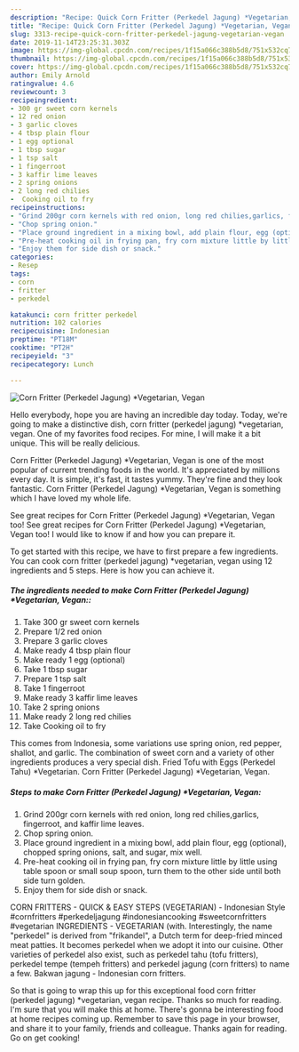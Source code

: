 ```yaml
---
description: "Recipe: Quick Corn Fritter (Perkedel Jagung) *Vegetarian, Vegan"
title: "Recipe: Quick Corn Fritter (Perkedel Jagung) *Vegetarian, Vegan"
slug: 3313-recipe-quick-corn-fritter-perkedel-jagung-vegetarian-vegan
date: 2019-11-14T23:25:31.303Z
image: https://img-global.cpcdn.com/recipes/1f15a066c388b5d8/751x532cq70/corn-fritter-perkedel-jagung-vegetarian-vegan-recipe-main-photo.jpg
thumbnail: https://img-global.cpcdn.com/recipes/1f15a066c388b5d8/751x532cq70/corn-fritter-perkedel-jagung-vegetarian-vegan-recipe-main-photo.jpg
cover: https://img-global.cpcdn.com/recipes/1f15a066c388b5d8/751x532cq70/corn-fritter-perkedel-jagung-vegetarian-vegan-recipe-main-photo.jpg
author: Emily Arnold
ratingvalue: 4.6
reviewcount: 3
recipeingredient:
- 300 gr sweet corn kernels
- 12 red onion
- 3 garlic cloves
- 4 tbsp plain flour
- 1 egg optional
- 1 tbsp sugar
- 1 tsp salt
- 1 fingerroot
- 3 kaffir lime leaves
- 2 spring onions
- 2 long red chilies
-  Cooking oil to fry
recipeinstructions:
- "Grind 200gr corn kernels with red onion, long red chilies,garlics, fingerroot, and kaffir lime leaves."
- "Chop spring onion."
- "Place ground ingredient in a mixing bowl, add plain flour, egg (optional), chopped spring onions, salt, and sugar, mix well."
- "Pre-heat cooking oil in frying pan, fry corn mixture little by little using table spoon or small soup spoon, turn them to the other side until both side turn golden."
- "Enjoy them for side dish or snack."
categories:
- Resep
tags:
- corn
- fritter
- perkedel

katakunci: corn fritter perkedel
nutrition: 102 calories
recipecuisine: Indonesian
preptime: "PT18M"
cooktime: "PT2H"
recipeyield: "3"
recipecategory: Lunch

---
```



![Corn Fritter (Perkedel Jagung) *Vegetarian, Vegan](https://img-global.cpcdn.com/recipes/1f15a066c388b5d8/751x532cq70/corn-fritter-perkedel-jagung-vegetarian-vegan-recipe-main-photo.jpg)

Hello everybody, hope you are having an incredible day today. Today, we're going to make a distinctive dish, corn fritter (perkedel jagung) *vegetarian, vegan. One of my favorites food recipes. For mine, I will make it a bit unique. This will be really delicious.

Corn Fritter (Perkedel Jagung) *Vegetarian, Vegan is one of the most popular of current trending foods in the world. It's appreciated by millions every day. It is simple, it's fast, it tastes yummy. They're fine and they look fantastic. Corn Fritter (Perkedel Jagung) *Vegetarian, Vegan is something which I have loved my whole life.

See great recipes for Corn Fritter (Perkedel Jagung) *Vegetarian, Vegan too! See great recipes for Corn Fritter (Perkedel Jagung) *Vegetarian, Vegan too! I would like to know if and how you can prepare it.


To get started with this recipe, we have to first prepare a few ingredients. You can cook corn fritter (perkedel jagung) *vegetarian, vegan using 12 ingredients and 5 steps. Here is how you can achieve it.

##### The ingredients needed to make Corn Fritter (Perkedel Jagung) *Vegetarian, Vegan::

1. Take 300 gr sweet corn kernels
1. Prepare 1/2 red onion
1. Prepare 3 garlic cloves
1. Make ready 4 tbsp plain flour
1. Make ready 1 egg (optional)
1. Take 1 tbsp sugar
1. Prepare 1 tsp salt
1. Take 1 fingerroot
1. Make ready 3 kaffir lime leaves
1. Take 2 spring onions
1. Make ready 2 long red chilies
1. Take  Cooking oil to fry


This comes from Indonesia, some variations use spring onion, red pepper, shallot, and garlic. The combination of sweet corn and a variety of other ingredients produces a very special dish. Fried Tofu with Eggs (Perkedel Tahu) *Vegetarian. Corn Fritter (Perkedel Jagung) *Vegetarian, Vegan. 

##### Steps to make Corn Fritter (Perkedel Jagung) *Vegetarian, Vegan:

1. Grind 200gr corn kernels with red onion, long red chilies,garlics, fingerroot, and kaffir lime leaves.
1. Chop spring onion.
1. Place ground ingredient in a mixing bowl, add plain flour, egg (optional), chopped spring onions, salt, and sugar, mix well.
1. Pre-heat cooking oil in frying pan, fry corn mixture little by little using table spoon or small soup spoon, turn them to the other side until both side turn golden.
1. Enjoy them for side dish or snack.


CORN FRITTERS - QUICK &amp; EASY STEPS (VEGETARIAN) - Indonesian Style #cornfritters #perkedeljagung #indonesiancooking #sweetcornfritters #vegetarian INGREDIENTS - VEGETARIAN (with. Interestingly, the name &#34;perkedel&#34; is derived from &#34;frikandel&#34;, a Dutch term for deep-fried minced meat patties. It becomes perkedel when we adopt it into our cuisine. Other varieties of perkedel also exist, such as perkedel tahu (tofu fritters), perkedel tempe (tempeh fritters) and perkedel jagung (corn fritters) to name a few. Bakwan jagung - Indonesian corn fritters. 

So that is going to wrap this up for this exceptional food corn fritter (perkedel jagung) *vegetarian, vegan recipe. Thanks so much for reading. I'm sure that you will make this at home. There's gonna be interesting food at home recipes coming up. Remember to save this page in your browser, and share it to your family, friends and colleague. Thanks again for reading. Go on get cooking!
